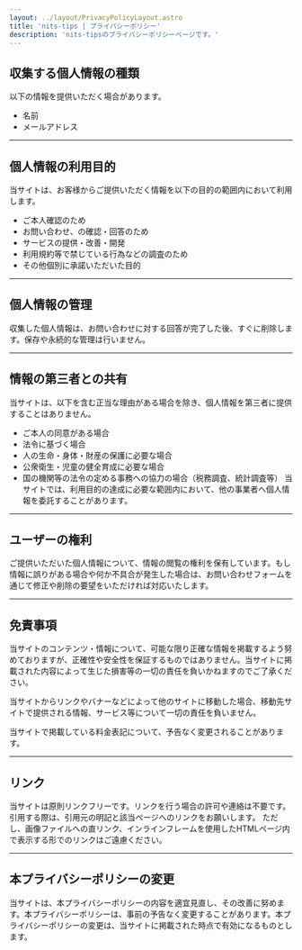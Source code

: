 ```yaml
---
layout: ../layout/PrivacyPolicyLayout.astro
title: 'nits-tips | プライバシーポリシー'
description: 'nits-tipsのプライバシーポリシーページです。'
---
```


## 収集する個人情報の種類

以下の情報を提供いただく場合があります。

- 名前
- メールアドレス

---

## 個人情報の利用目的

当サイトは、お客様からご提供いただく情報を以下の目的の範囲内において利用します。

- ご本人確認のため
- お問い合わせ、の確認・回答のため
- サービスの提供・改善・開発
- 利用規約等で禁じている行為などの調査のため
- その他個別に承諾いただいた目的

---

## 個人情報の管理

収集した個人情報は、お問い合わせに対する回答が完了した後、すぐに削除します。保存や永続的な管理は行いません。

---

## 情報の第三者との共有

当サイトは、以下を含む正当な理由がある場合を除き、個人情報を第三者に提供することはありません。

- ご本人の同意がある場合
- 法令に基づく場合
- 人の生命・身体・財産の保護に必要な場合
- 公衆衛生・児童の健全育成に必要な場合
- 国の機関等の法令の定める事務への協力の場合（税務調査、統計調査等）
  当サイトでは、利用目的の達成に必要な範囲内において、他の事業者へ個人情報を委託することがあります。

---

## ユーザーの権利

ご提供いただいた個人情報について、情報の閲覧の権利を保有しています。もし情報に誤りがある場合や何か不具合が発生した場合は、お問い合わせフォームを通じて修正や削除の要望をいただければ対応いたします。

---

## 免責事項

当サイトのコンテンツ・情報について、可能な限り正確な情報を掲載するよう努めておりますが、正確性や安全性を保証するものではありません。当サイトに掲載された内容によって生じた損害等の一切の責任を負いかねますのでご了承ください。

当サイトからリンクやバナーなどによって他のサイトに移動した場合、移動先サイトで提供される情報、サービス等について一切の責任を負いません。

当サイトで掲載している料金表記について、予告なく変更されることがあります。

---

## リンク

当サイトは原則リンクフリーです。リンクを行う場合の許可や連絡は不要です。引用する際は、引用元の明記と該当ページへのリンクをお願いします。
ただし、画像ファイルへの直リンク、インラインフレームを使用したHTMLページ内で表示する形でのリンクはご遠慮ください。

---

## 本プライバシーポリシーの変更

当サイトは、本プライバシーポリシーの内容を適宜見直し、その改善に努めます。本プライバシーポリシーは、事前の予告なく変更することがあります。本プライバシーポリシーの変更は、当サイトに掲載された時点で有効になるものとします。
